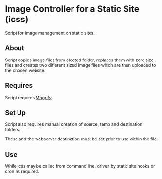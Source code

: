 # Image Controller for a Static Site (icss)
Script for image management on static sites.

## About

Script copies image files from elected folder, replaces them with zero size files and creates two different sized image files which are then uploaded to the chosen website.

## Requires
Script requires [Mogrify](http://www.imagemagick.org/script/mogrify.php)

## Set Up
Script also requires manual creation of source, temp and destination folders.

These and the webserver destination must be set prior to use within the file.

## Use

While icss may be called from command line, driven by static site hooks or cron as required. 
